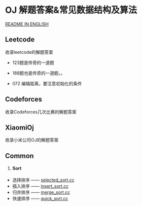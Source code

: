 # OJ 解题答案&常见数据结构及算法



[README IN ENGLISH]()



## Leetcode

收录leetcode的解题答案

- 123题是传奇的一道题

- 188题也是传奇的一道题。。

- 072 编辑距离，要注意初始化的条件




## Codeforces

收录Codeforces几次比赛的解题答案



## XiaomiOj

收录小米公司OJ的解题答案



## Common

1. #### Sort

- 选择排序 —— [selected_sort.cc](common/sort/selected_sort.cc)
- 插入排序 —— [insert_sort.cc](common/sort/insert_sort.cc)
- 归并排序 —— [merge_sort.cc](common/sort/merge_sort.cc)
- 快速排序 —— [quick_sort.cc](common/sort/quick_sort.cc)
